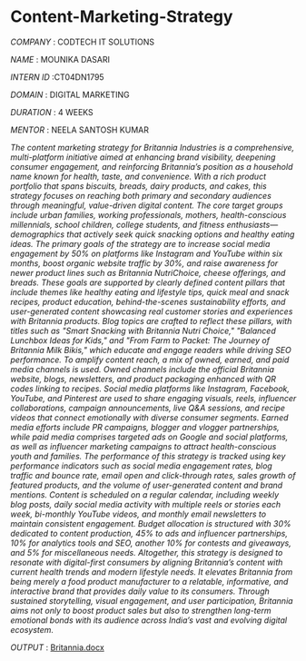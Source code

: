 # Content-Marketing-Strategy

*COMPANY* : CODTECH IT SOLUTIONS

*NAME* : MOUNIKA DASARI

*INTERN ID* :CT04DN1795

*DOMAIN* : DIGITAL MARKETING

*DURATION* : 4 WEEKS

*MENTOR* : NEELA SANTOSH KUMAR

*The content marketing strategy for Britannia Industries is a comprehensive, multi-platform initiative aimed at enhancing brand visibility, deepening consumer engagement, and reinforcing Britannia’s position as a household name known for health, taste, and convenience. With a rich product portfolio that spans biscuits, breads, dairy products, and cakes, this strategy focuses on reaching both primary and secondary audiences through meaningful, value-driven digital content. The core target groups include urban families, working professionals, mothers, health-conscious millennials, school children, college students, and fitness enthusiasts—demographics that actively seek quick snacking options and healthy eating ideas. The primary goals of the strategy are to increase social media engagement by 50% on platforms like Instagram and YouTube within six months, boost organic website traffic by 30%, and raise awareness for newer product lines such as Britannia NutriChoice, cheese offerings, and breads. These goals are supported by clearly defined content pillars that include themes like healthy eating and lifestyle tips, quick meal and snack recipes, product education, behind-the-scenes sustainability efforts, and user-generated content showcasing real customer stories and experiences with Britannia products. Blog topics are crafted to reflect these pillars, with titles such as "Smart Snacking with Britannia Nutri Choice," "Balanced Lunchbox Ideas for Kids," and "From Farm to Packet: The Journey of Britannia Milk Bikis," which educate and engage readers while driving SEO performance. To amplify content reach, a mix of owned, earned, and paid media channels is used. Owned channels include the official Britannia website, blogs, newsletters, and product packaging enhanced with QR codes linking to recipes. Social media platforms like Instagram, Facebook, YouTube, and Pinterest are used to share engaging visuals, reels, influencer collaborations, campaign announcements, live Q&A sessions, and recipe videos that connect emotionally with diverse consumer segments. Earned media efforts include PR campaigns, blogger and vlogger partnerships, while paid media comprises targeted ads on Google and social platforms, as well as influencer marketing campaigns to attract health-conscious youth and families. The performance of this strategy is tracked using key performance indicators such as social media engagement rates, blog traffic and bounce rate, email open and click-through rates, sales growth of featured products, and the volume of user-generated content and brand mentions. Content is scheduled on a regular calendar, including weekly blog posts, daily social media activity with multiple reels or stories each week, bi-monthly YouTube videos, and monthly email newsletters to maintain consistent engagement. Budget allocation is structured with 30% dedicated to content production, 45% to ads and influencer partnerships, 10% for analytics tools and SEO, another 10% for contests and giveaways, and 5% for miscellaneous needs. Altogether, this strategy is designed to resonate with digital-first consumers by aligning Britannia’s content with current health trends and modern lifestyle needs. It elevates Britannia from being merely a food product manufacturer to a relatable, informative, and interactive brand that provides daily value to its consumers. Through sustained storytelling, visual engagement, and user participation, Britannia aims not only to boost product sales but also to strengthen long-term emotional bonds with its audience across India’s vast and evolving digital ecosystem.*

*OUTPUT* : [Britannia.docx](https://github.com/user-attachments/files/20735578/Britannia.docx)
